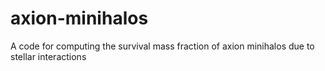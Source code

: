 # axion-minihalos
A code for computing the survival mass fraction of axion minihalos due to stellar interactions
